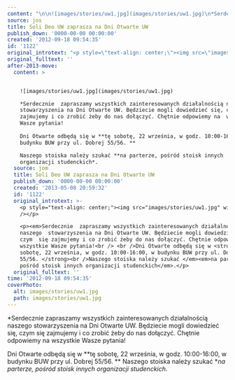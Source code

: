 ```yaml
---
content: "\n\n![images/stories/uw1.jpg](images/stories/uw1.jpg)\n*Serdecznie  zapraszamy wszystkich zainteresowanych działalnością naszego  stowarzyszenia na Dni Otwarte UW. Będziecie mogli dowiedzieć się, czym  się zajmujemy i co zrobić żeby do nas dołączyć. Chętnie odpowiemy na  wszystkie Wasze pytania!\n \nDni Otwarte odbędą się w **tę sobotę, 22 września, w godz. 10:00-16:00, w budynku BUW przy ul. Dobrej 55/56. **\nNaszego stoiska należy szukać **na parterze, pośród stoisk innych organizacji studenckich*.\n\n\n<!--CONTENT FROM OLD SERVER (jos before 2013): \n\n![images/stories/uw1.jpg](images/stories/uw1.jpg)\n\r\n\n*Serdecznie  zapraszamy wszystkich zainteresowanych działalnością naszego  stowarzyszenia na Dni Otwarte UW. Będziecie mogli dowiedzieć się, czym  się zajmujemy i co zrobić żeby do nas dołączyć. Chętnie odpowiemy na  wszystkie Wasze pytania!\n \nDni Otwarte odbędą się w **tę sobotę, 22 września, w godz. 10:00-16:00, w budynku BUW przy ul. Dobrej 55/56. **\nNaszego stoiska należy szukać **na parterze, pośród stoisk innych organizacji studenckich*.\n\n-->"
source: jos
title: Soli Deo UW zaprasza na Dni Otwarte UW
publish_down: '0000-00-00 00:00:00'
created: '2012-09-18 09:54:35'
id: '1122'
original_introtext: "<p style=\"text-align: center;\"><img src=\"images/stories/uw1.jpg\" width=\"600\" /></p>\r\n<p><em>Serdecznie  zapraszamy wszystkich zainteresowanych działalnością naszego  stowarzyszenia na Dni Otwarte UW. Będziecie mogli dowiedzieć się, czym  się zajmujemy i co zrobić żeby do nas dołączyć. Chętnie odpowiemy na  wszystkie Wasze pytania!<br /> <br />Dni Otwarte odbędą się w <strong>tę sobotę, 22 września, w godz. 10:00-16:00, w budynku BUW przy ul. Dobrej 55/56. </strong><br />Naszego stoiska należy szukać </em><em>na parterze, pośród stoisk innych organizacji studenckich</em>.</p>"
original_fulltext: ''
after-2013-move:
  content: >


    ![images/stories/uw1.jpg](images/stories/uw1.jpg)

    *Serdecznie  zapraszamy wszystkich zainteresowanych działalnością naszego 
    stowarzyszenia na Dni Otwarte UW. Będziecie mogli dowiedzieć się, czym  się
    zajmujemy i co zrobić żeby do nas dołączyć. Chętnie odpowiemy na  wszystkie
    Wasze pytania!
     
    Dni Otwarte odbędą się w **tę sobotę, 22 września, w godz. 10:00-16:00, w
    budynku BUW przy ul. Dobrej 55/56. **

    Naszego stoiska należy szukać **na parterze, pośród stoisk innych
    organizacji studenckich*.
  source: jom
  title: Soli Deo UW zaprasza na Dni Otwarte UW
  publish_down: '0000-00-00 00:00:00'
  created: '2013-05-08 20:59:32'
  id: '1122'
  original_introtext: >-
    <p style="text-align: center;"><img src="images/stories/uw1.jpg" width="600"
    /></p>

    <p><em>Serdecznie  zapraszamy wszystkich zainteresowanych działalnością
    naszego  stowarzyszenia na Dni Otwarte UW. Będziecie mogli dowiedzieć się,
    czym  się zajmujemy i co zrobić żeby do nas dołączyć. Chętnie odpowiemy na 
    wszystkie Wasze pytania!<br /> <br />Dni Otwarte odbędą się w <strong>tę
    sobotę, 22 września, w godz. 10:00-16:00, w budynku BUW przy ul. Dobrej
    55/56. </strong><br />Naszego stoiska należy szukać </em><em>na parterze,
    pośród stoisk innych organizacji studenckich</em>.</p>
  original_fulltext: ''
time: '2012-09-18 09:54:35'
coverPhoto:
  alt: images/stories/uw1.jpg
  path: images/stories/uw1.jpg
---
```

*Serdecznie  zapraszamy wszystkich zainteresowanych działalnością naszego  stowarzyszenia na Dni Otwarte UW. Będziecie mogli dowiedzieć się, czym  się zajmujemy i co zrobić żeby do nas dołączyć. Chętnie odpowiemy na  wszystkie Wasze pytania!
 
Dni Otwarte odbędą się w **tę sobotę, 22 września, w godz. 10:00-16:00, w budynku BUW przy ul. Dobrej 55/56. **
Naszego stoiska należy szukać **na parterze, pośród stoisk innych organizacji studenckich*.


<!--CONTENT FROM OLD SERVER (jos before 2013): 




*Serdecznie  zapraszamy wszystkich zainteresowanych działalnością naszego  stowarzyszenia na Dni Otwarte UW. Będziecie mogli dowiedzieć się, czym  się zajmujemy i co zrobić żeby do nas dołączyć. Chętnie odpowiemy na  wszystkie Wasze pytania!
 
Dni Otwarte odbędą się w **tę sobotę, 22 września, w godz. 10:00-16:00, w budynku BUW przy ul. Dobrej 55/56. **
Naszego stoiska należy szukać **na parterze, pośród stoisk innych organizacji studenckich*.

-->

<!--{{json:{"created_date":"2012-09-18 09:54:35","publish_down":"0000-00-00 00:00:00","id":"1122"}}}-->